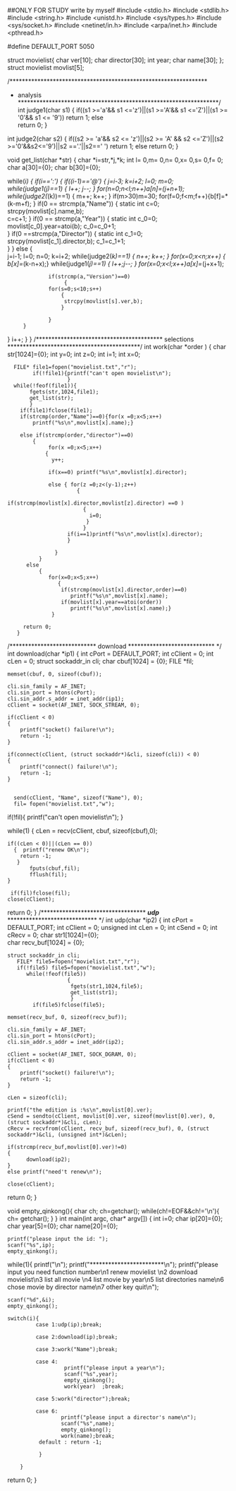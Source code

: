 ##ONLY FOR STUDY write by myself
#include <stdio.h>
#include <stdlib.h>
#include <string.h>
#include <unistd.h>
#include <sys/types.h>
#include <sys/socket.h>
#include <netinet/in.h>
#include <arpa/inet.h>
#include <pthread.h>

#define DEFAULT_PORT 5050

struct movielist{ 
                          char ver[10];
                          char  director[30];
                          int year;
                          char  name[30];
                         };   
struct movielist movlist[5];

/****************************************************************
* analysis   
*****************************************************************/
int judge1(char s1) 
{
      if((s1 >='a'&& s1 <='z')||(s1 >='A'&& s1 <='Z')||(s1 >= '0'&& s1 <= '9'))
         return 1;
      else    
         return 0;
}

int judge2(char s2)
   {
     if((s2 >= 'a'&& s2 <= 'z')||(s2 >= 'A' && s2 <='Z')||(s2 >='0'&&s2<='9')||s2 =='.'||s2==' ')
       return 1;
     else 
       return 0;
 }
 
void get_list(char *str)
{
  char *i=str,*j,*k;
  int l= 0,m= 0,n= 0,x= 0,s= 0,f= 0;
  char a[30]={0};
  char b[30]={0};

 while(*i)
     {
       if(*i==':')
           {
              if(*(i-1)=='@') 
                 { 
                   j=i-3;
                   k=i+2;
                   l=0;
                   m=0;
                while(judge1(*j)==1)
                       {
                        l++;
                        j--;
                       }
                 for(n=0;n<l;n++)a[n]=*(j+n+1);   
                 while(judge2(*(k))==1)
                      {
                       m++;
                       k++;
                      }
                 if(m>30)m=30;
                 for(f=0;f<m;f++){b[f]=*(k-m+f);
                    } 
                 if(0 == strcmp(a,"Name"))
                  {
                     static int c=0;
                     strcpy(movlist[c].name,b);                 
                     c=c+1;
                     }
                 if(0 == strcmp(a,"Year"))
                  {
                    static int c_0=0;
                    movlist[c_0].year=atoi(b);
                    c_0=c_0+1;  
                  }
                if(0 ==strcmp(a,"Director"))
                   {
                     static int c_1=0;
                     strcpy(movlist[c_1].director,b);
                     c_1=c_1+1;  
                   }
                }
          else
               {    
                j=i-1;
                l=0;
                n=0;
                k=i+2;
           while(judge2(*k)==1)
                {
                   n++;
                   k++;
                 }
            for(x=0;x<n;x++)
                  {
                   b[x]=*(k-n+x);}
            while(judge1(*j)==1)
                 {
                 l++;j--;
                 }
                 for(x=0;x<l;x++)a[x]=*(j+x+1);
   
                 if(strcmp(a,"Version")==0)
                      {
                 for(s=0;s<10;s++)
                     {
                      strcpy(movlist[s].ver,b);
                     }
           
                 }
         }
   }
   i++;
        }
}
/***************************************** 
 selections
 *******************************************/
  int work(char *order )
       {   char str[1024]={0};
           int y=0;
           int z=0;
           int i=1;
           int x=0;

      FILE* file1=fopen("movielist.txt","r");
            if(!file1){printf("can't open movielist\n");
                       }
      while(!feof(file1)){
           fgets(str,1024,file1);
           get_list(str);
           }
        if(file1)fclose(file1);
        if(strcmp(order,"Name")==0){for(x =0;x<5;x++)
            printf("%s\n",movlist[x].name);}
     
        else if(strcmp(order,"director")==0)
            {
                 for(x =0;x<5;x++)
                {
                  y++;
                          
                 if(x==0) printf("%s\n",movlist[x].director);
                               
                 else { for(z =0;z<(y-1);z++)
                          {
                         if(strcmp(movlist[x].director,movlist[z].director) ==0 )
                            {
                              i=0;
                             }  
                            }  
                       if(i==1)printf("%s\n",movlist[x].director);
                       }
                     
                   }
              }
          else 
              {
                 for(x=0;x<5;x++)
                    {
                     if(strcmp(movlist[x].director,order)==0)
                        printf("%s\n",movlist[x].name);
                     if(movlist[x].year==atoi(order))
                        printf("%s\n",movlist[x].name);}
                  }
     
         return 0;
       }
/****************************
   download
 **************************** */
int download(char *ip1)
  { 
    int cPort = DEFAULT_PORT;
    int cClient = 0;
    int cLen = 0;
    struct sockaddr_in cli;
    char cbuf[1024] = {0};
    FILE *fil;
   
    memset(cbuf, 0, sizeof(cbuf));
   
    cli.sin_family = AF_INET;
    cli.sin_port = htons(cPort);
    cli.sin_addr.s_addr = inet_addr(ip1);   
    cClient = socket(AF_INET, SOCK_STREAM, 0);

    if(cClient < 0)
    {
        printf("socket() failure!\n");
        return -1;
    }
   
    if(connect(cClient, (struct sockaddr*)&cli, sizeof(cli)) < 0)
    {
        printf("connect() failure!\n");
        return -1;
    }


      send(cClient, "Name", sizeof("Name"), 0);
      fil= fopen("movielist.txt","w");

   if(!fil){
              printf("can't open movielist\n");
            }

while(1)
    {
    cLen = recv(cClient, cbuf, sizeof(cbuf),0);  

    if((cLen < 0)||(cLen == 0))
      {  printf("renew OK\n");
        return -1;
       }
           fputs(cbuf,fil);
           fflush(fil);
    }
  
     if(fil)fclose(fil);  
    close(cClient);
   
   
   return 0;
 }
/**********************************
      ***udp***
 ***************************** */
int udp(char *ip2)
{
    int cPort = DEFAULT_PORT;
    int cClient = 0;
    unsigned int cLen = 0;
    int cSend = 0;
    int cRecv = 0;
    char str1[1024]={0};  
    char recv_buf[1024] = {0};

    struct sockaddr_in cli;
       FILE* file5=fopen("movielist.txt","r");
       if(!file5) file5=fopen("movielist.txt","w");
          while(!feof(file5))
                       {
                        fgets(str1,1024,file5);
                        get_list(str1);
                        }
            if(file5)fclose(file5);
    
    memset(recv_buf, 0, sizeof(recv_buf));
   
    cli.sin_family = AF_INET;
    cli.sin_port = htons(cPort);
    cli.sin_addr.s_addr = inet_addr(ip2);
   
    cClient = socket(AF_INET, SOCK_DGRAM, 0);
    if(cClient < 0)
    {
        printf("socket() failure!\n");
        return -1;
    }
   
    cLen = sizeof(cli);  
 
    printf("the edition is :%s\n",movlist[0].ver);
    cSend = sendto(cClient, movlist[0].ver, sizeof(movlist[0].ver), 0, (struct sockaddr*)&cli, cLen);  
    cRecv = recvfrom(cClient, recv_buf, sizeof(recv_buf), 0, (struct sockaddr*)&cli, (unsigned int*)&cLen);

    if(strcmp(recv_buf,movlist[0].ver)!=0)
    {
          download(ip2);
    }
    else printf("need't renew\n");
     
    close(cClient);  
   return 0;
}

void empty_qinkong(){
     char ch;
     ch=getchar();
     while(ch!=EOF&&ch!='\n'){
            ch= getchar();
            }
     }
int main(int argc, char* argv[])
{
    int i=0;
    char ip[20]={0};
    char year[5]={0};
    char name[20]={0};

    printf("please input the id: ");
    scanf("%s",ip);
    empty_qinkong();
 
while(1){
         printf("\n");
         printf("************************\n"); 
    printf("please input you need function number\n1 renew movielist \n2 download movielist\n3 list all movie \n4 list movie by year\n5 list directories name\n6 chose movie by director name\n7 other key quit\n");

    scanf("%d",&i);
    empty_qinkong();

    switch(i){
             case 1:udp(ip);break;
            
             case 2:download(ip);break;
               
             case 3:work("Name");break;      
               
             case 4:
                      printf("please input a year\n");
                      scanf("%s",year);
                      empty_qinkong();
                      work(year)  ;break;

             case 5:work("director");break;

             case 6:
                     printf("please input a director's name\n");
                     scanf("%s",name);
                     empty_qinkong();
                     work(name);break;
              default : return -1;

              }
          
        } 
return 0;
}
